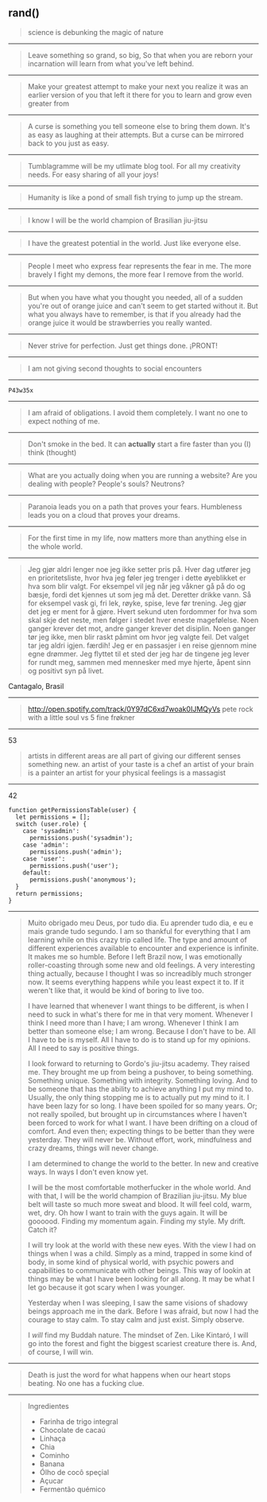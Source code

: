 ## rand()

> science is debunking the magic of nature

---
> Leave something so grand, so big,
> So that when you are reborn your
> incarnation will learn from what
> you've left behind.

---

> Make your greatest attempt to make
> your next you realize it was an earlier
> version of you that left it there for
> you to learn and grow even greater from

---

> A curse is something you tell someone else to bring them down. It's as easy as laughing at their attempts.
> But a curse can be mirrored back to you just as easy.

---

> Tumblagramme will be my utlimate blog tool. For all my creativity needs. For easy sharing of all your joys!

---

> Humanity is like a pond of small fish trying to jump up the stream.

---

> I know I will be the world champion of Brasilian jiu-jitsu

---

> I have the greatest potential in the world. Just like everyone else.

---

> People I meet who express fear represents the fear in me.
> The more bravely I fight my demons, the more fear I remove from the world.

---

> But when you have what you thought you needed, all of a sudden you're
> out of orange juice and can't seem to get started without it. But what
> you always have to remember, is that if you already had the orange juice
> it would be strawberries you really wanted.

---

> Never strive for perfection. Just get things done. ¡PRONT!

---

> I am not giving second thoughts to social encounters

---

    P43w35x

---

> I am afraid of obligations. I avoid them completely. I want no one to expect
> nothing of me.

---

> Don't smoke in the bed. It can **actually** start a fire faster than you (I) think (thought)

---

> What are you actually doing when you are running a website?
> Are you dealing with people? People's souls? Neutrons?

---

> Paranoia leads you on a path that proves your fears.
> Humbleness leads you on a cloud that proves your dreams.

---

> For the first time in my life, now matters more than anything else in the whole world.

---

> Jeg gjør aldri lenger noe jeg ikke setter pris på.
> Hver dag utfører jeg en prioritetsliste, hvor hva jeg
> føler jeg trenger i dette øyeblikket er hva som blir valgt.
> For eksempel vil jeg når jeg våkner gå på do og bæsje,
> fordi det kjennes ut som jeg må det. Deretter drikke
> vann. Så for eksempel vask gi, fri lek, røyke, spise, leve før trening.
> Jeg gjør det jeg er ment for å gjøre. Hvert sekund uten
> fordommer for hva som skal skje det neste, men følger i stedet hver
> eneste magefølelse. Noen ganger krever det mot, andre ganger krever det disiplin.
> Noen ganger tør jeg ikke, men blir raskt påmint om hvor jeg valgte feil. Det
> valget tar jeg aldri igjen. færdih!
> Jeg er en passasjer i en reise gjennom mine egne drømmer.
> Jeg flyttet til et sted der jeg har de tingene jeg lever for rundt meg,
> sammen med mennesker med mye hjerte, åpent sinn og positivt syn på livet.

Cantagalo, Brasil

---

> http://open.spotify.com/track/0Y97dC6xd7woak0IJMQyVs
> pete rock with a little soul vs 5 fine frøkner

---

53

> artists in different areas are all part of giving our different senses something new.
> an artist of your taste is a chef
> an artist of your brain is a painter
> an artist for your physical feelings is a massagist

---

42

    function getPermissionsTable(user) {
      let permissions = [];
      switch (user.role) {
        case 'sysadmin':
          permissions.push('sysadmin');
        case 'admin':
          permissions.push('admin');
        case 'user':
          permissions.push('user');
        default:
          permissions.push('anonymous');
      }
      return permissions;
    }

---

> Muito obrigado meu Deus, por tudo dia. Eu aprender tudo dia, e eu e mais grande tudo segundo.
> I am so thankful for everything that I am learning while on this crazy trip called life. The type and amount of different experiences
> available to encounter and experience is infinite. It makes me so humble. Before I left Brazil now, I was emotionally roller-coasting
> through some new and old feelings. A very interesting thing actually, because I thought I was so increadibly much stronger now.
> It seems everything happens while you least expect it to. If it weren't like that, it would be kind of boring to live too.
>
> I have learned that whenever I want things to be different, is when I need to suck in what's there for me in that very moment.
> Whenever I think I need more than I have; I am wrong. Whenever I think I am better than someone else; I am wrong. Because
> I don't have to be. All I have to be is myself. All I have to do is to stand up for my opinions. All I need to say is positive things.
>
> I look forward to returning to Gordo's jiu-jitsu academy. They raised me. They brought me up from being a pushover, to being something.
> Something unique. Something with integrity. Something loving. And to be someone that has the ability to achieve anything I put
> my mind to. Usually, the only thing stopping me is to actually put my mind to it. I have been lazy for so long. I have been spoiled
> for so many years. Or; not really spoiled, but brought up in circumstances where I haven't been forced to work for what I want.
> I have been drifting on a cloud of comfort. And even then; expecting things to be better than they were yesterday. They will never be.
> Without effort, work, mindfulness and crazy dreams, things will never change.
>
> I am determined to change the world to the better. In new and creative ways. In ways I don't even know yet.
>
> I will be the most comfortable motherfucker in the whole world. And with that, I will be the world champion of Brazilian jiu-jitsu.
> My blue belt will taste so much more sweat and blood. It will feel cold, warm, wet, dry.
> Oh how I want to train with the guys again. It will be goooood. Finding my momentum again. Finding my style. My drift. Catch it?
>
> I will try look at the world with these new eyes. With the view I had on things when I was a child. Simply as a mind, trapped in
> some kind of body, in some kind of physical world, with psychic powers and capabilities to communicate with other beings. This
> way of lookin at things may be what I have been looking for all along. It may be what I let go because it got scary when I was younger.
>
> Yesterday when I was sleeping, I saw the same visions of shadowy beings approach me in the dark. Before I was afraid, but now I had
> the courage to stay calm. To stay calm and just exist. Simply observe.
>
> I _will_ find my Buddah nature. The mindset of Zen. Like Kintaró, I will go into the forest and fight the biggest scariest creature there is.
> And, of course, I will win.

---

> Death is just the word for what happens when our heart stops beating.
> No one has a fucking clue.

---

> Ingredientes
>   - Farinha de trigo integral
>   - Chocolate de cacaú
>   - Linhaça
>   - Chia
>   - Cominho
>   - Banana
>   - Ólho de cocô speçial
>   - Açucar
>   - Fermentão quémico
